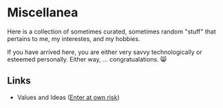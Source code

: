 # Miscellanea

Here is a collection of sometimes curated, sometimes random "stuff" that pertains to me, my interestes, and my hobbies.

If you have arrived here, you are either very savvy technologically or esteemed personally. Either way, ... congratualations. :smile_cat:

## Links

- Values and Ideas ([Enter at own risk](values-and-ideas.md))
